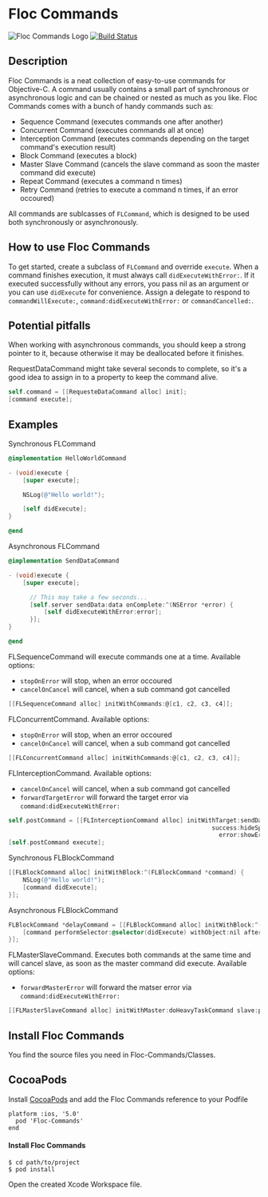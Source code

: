 # Floc Commands
![Floc Commands Logo](http://sschmid.com/Dev/iOS/Libs/Floc-Commands/Floc-Commands-128.png)
[![Build Status](https://travis-ci.org/sschmid/Floc-Commands.png?branch=master)](https://travis-ci.org/sschmid/Floc-Commands)

## Description
Floc Commands is a neat collection of easy-to-use commands for Objective-C.
A command usually contains a small part of synchronous or asynchronous logic and can be chained or nested
as much as you like. Floc Commands comes with a bunch of handy commands such as:

* Sequence Command (executes commands one after another)
* Concurrent Command (executes commands all at once)
* Interception Command (executes commands depending on the target command's execution result)
* Block Command (executes a block)
* Master Slave Command (cancels the slave command as soon the master command did execute)
* Repeat Command (executes a command n times)
* Retry Command (retries to execute a command n times, if an error occoured)

All commands are sublcasses of `FLCommand`, which is designed to be used both synchronously or asynchronously.

## How to use Floc Commands
To get started, create a subclass of `FLCommand` and override `execute`. When a command finishes execution,
it must always call `didExecuteWithError:`. If it executed successfully without any errors, you pass nil as an argument
or you can use `didExecute` for convenience. Assign a delegate to respond to `commandWillExecute:`,
`command:didExecuteWithError:` or `commandCancelled:`.

## Potential pitfalls
When working with asynchronous commands, you should keep a strong pointer to it, because otherwise it may be
deallocated before it finishes.

RequestDataCommand might take several seconds to complete, so it's a good idea to assign in to a property to keep
the command alive.
```objective-c
self.command = [[RequesteDataCommand alloc] init];
[command execute];

```

## Examples
Synchronous FLCommand

```objective-c
@implementation HelloWorldCommand

- (void)execute {
    [super execute];

    NSLog(@"Hello world!");

    [self didExecute];
}

@end
```

Asynchronous FLCommand

```objective-c
@implementation SendDataCommand

- (void)execute {
    [super execute];

      // This may take a few seconds...
      [self.server sendData:data onComplete:^(NSError *error) {
          [self didExecuteWithError:error];
      }];
}

@end
```

FLSequenceCommand will execute commands one at a time.
Available options:
* `stopOnError` will stop, when an error occoured
* `cancelOnCancel` will cancel, when a sub command got cancelled

```objective-c
[[FLSequenceCommand alloc] initWithCommands:@[c1, c2, c3, c4]];
```

FLConcurrentCommand.
Available options:
* `stopOnError` will stop, when an error occoured
* `cancelOnCancel` will cancel, when a sub command got cancelled

```objective-c
[[FLConcurrentCommand alloc] initWithCommands:@[c1, c2, c3, c4]];
```

FLInterceptionCommand.
Available options:
* `cancelOnCancel` will cancel, when a sub command got cancelled
* `forwardTargetError` will forward the target error via `command:didExecuteWithError:`

```objective-c
self.postCommand = [[FLInterceptionCommand alloc] initWithTarget:sendDataCommand
                                                         success:hideSpinnerCommand
                                                           error:showErrorAlertCommand];
[self.postCommand execute];
```

Synchronous FLBlockCommand

```objective-c
[[FLBlockCommand alloc] initWithBlock:^(FLBlockCommand *command) {
    NSLog(@"Hello world!");
    [command didExecute];
}];
```

Asynchronous FLBlockCommand

```objective-c
FLBlockCommand *delayCommand = [[FLBlockCommand alloc] initWithBlock:^(FLBlockCommand *command) {
    [command performSelector:@selector(didExecute) withObject:nil afterDelay:1];
}];
```

FLMasterSlaveCommand. Executes both commands at the same time and will cancel slave, as soon as the master command did execute.
Available options:
* `forwardMasterError` will forward the matser error via `command:didExecuteWithError:`

```objective-c
[[FLMasterSlaveCommand alloc] initWithMaster:doHeavyTaskCommand slave:playJeopardyMusicCommand];
```

## Install Floc Commands
You find the source files you need in Floc-Commands/Classes.

## CocoaPods
Install [CocoaPods] and add the Floc Commands reference to your Podfile

```
platform :ios, '5.0'
  pod 'Floc-Commands'
end
```

#### Install Floc Commands

```
$ cd path/to/project
$ pod install
```

Open the created Xcode Workspace file.

[CocoaPods]: http://cocoapods.org
